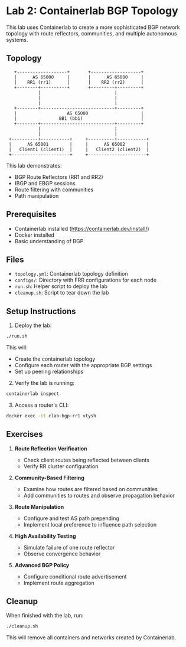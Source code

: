 # Lab 2: Containerlab BGP Topology

This lab uses Containerlab to create a more sophisticated BGP network topology with route reflectors, communities, and multiple autonomous systems.

## Topology

```
   +-------------------+       +-------------------+
   |      AS 65000     |       |      AS 65000     |
   |    RR1 (rr1)      |       |    RR2 (rr2)      |
   +--------+----------+       +---------+---------+
            |                            |
            |                            |
            |                            |
   +--------+----------------------------+---------+
   |                   AS 65000                    |
   |                BB1 (bb1)                      |
   +--------+----------------------------+---------+
            |                            |
            |                            |
 +----------+-----------+     +----------+-----------+
 |      AS 65001        |     |      AS 65002        |
 |   Client1 (client1)  |     |   Client2 (client2)  |
 +----------------------+     +----------------------+
```

This lab demonstrates:
- BGP Route Reflectors (RR1 and RR2)
- IBGP and EBGP sessions
- Route filtering with communities
- Path manipulation

## Prerequisites

- Containerlab installed (https://containerlab.dev/install/)
- Docker installed
- Basic understanding of BGP

## Files

- `topology.yml`: Containerlab topology definition
- `configs/`: Directory with FRR configurations for each node
- `run.sh`: Helper script to deploy the lab
- `cleanup.sh`: Script to tear down the lab

## Setup Instructions

1. Deploy the lab:

```bash
./run.sh
```

This will:
- Create the containerlab topology
- Configure each router with the appropriate BGP settings
- Set up peering relationships

2. Verify the lab is running:

```bash
containerlab inspect
```

3. Access a router's CLI:

```bash
docker exec -it clab-bgp-rr1 vtysh
```

## Exercises

1. **Route Reflection Verification**
   - Check client routes being reflected between clients
   - Verify RR cluster configuration

2. **Community-Based Filtering**
   - Examine how routes are filtered based on communities
   - Add communities to routes and observe propagation behavior

3. **Route Manipulation**
   - Configure and test AS path prepending
   - Implement local preference to influence path selection

4. **High Availability Testing**
   - Simulate failure of one route reflector
   - Observe convergence behavior

5. **Advanced BGP Policy**
   - Configure conditional route advertisement
   - Implement route aggregation

## Cleanup

When finished with the lab, run:

```bash
./cleanup.sh
```

This will remove all containers and networks created by Containerlab. 